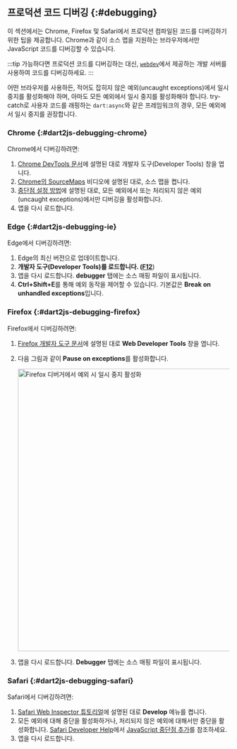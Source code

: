 ## 프로덕션 코드 디버깅 {:#debugging}

이 섹션에서는 Chrome, Firefox 및 Safari에서 프로덕션 컴파일된 코드를 디버깅하기 위한 팁을 제공합니다. 
Chrome과 같이 소스 맵을 지원하는 브라우저에서만 JavaScript 코드를 디버깅할 수 있습니다.

:::tip
가능하다면 프로덕션 코드를 디버깅하는 대신, 
[`webdev`][]에서 제공하는 개발 서버를 사용하여 코드를 디버깅하세요.
:::

[`webdev`]: /tools/webdev

어떤 브라우저를 사용하든, 적어도 잡히지 않은 예외(uncaught exceptions)에서 일시 중지를 활성화해야 하며, 
아마도 모든 예외에서 일시 중지를 활성화해야 합니다. 
try-catch로 사용자 코드를 래핑하는 `dart:async`와 같은 프레임워크의 경우, 
모든 예외에서 일시 중지를 권장합니다.

[debugging web apps]: /web/debugging


### Chrome {:#dart2js-debugging-chrome}

Chrome에서 디버깅하려면:

1. [Chrome DevTools 문서](https://developer.chrome.com/docs/devtools/)에 설명된 대로 
   개발자 도구(Developer Tools) 창을 엽니다.
2. [Chrome의 SourceMaps](https://bit.ly/YugIUY) 비디오에 설명된 대로, 소스 맵을 켭니다.
3. [중단점 설정 방법](https://developer.chrome.com/docs/devtools/javascript/breakpoints/)에 설명된 대로, 
   모든 예외에서 또는 처리되지 않은 예외(uncaught exceptions)에서만 디버깅을 활성화합니다.
4. 앱을 다시 로드합니다.

### Edge {:#dart2js-debugging-ie}

Edge에서 디버깅하려면:

1. Edge의 최신 버전으로 업데이트합니다.
2. **개발자 도구(Developer Tools)**를 로드합니다. (**[F12](https://docs.microsoft.com/en-us/microsoft-edge/devtools-guide-chromium/landing/)**)
3. 앱을 다시 로드합니다. **debugger** 탭에는 소스 매핑 파일이 표시됩니다.
4. **Ctrl+Shift+E**를 통해 예외 동작을 제어할 수 있습니다. 기본값은 **Break on unhandled exceptions**입니다.

### Firefox {:#dart2js-debugging-firefox}

Firefox에서 디버깅하려면:

1. [Firefox 개발자 도구 문서](https://firefox-source-docs.mozilla.org/devtools-user/index.html)에 설명된 대로 **Web Developer Tools** 창을 엽니다.

2. 다음 그림과 같이 **Pause on exceptions**를 활성화합니다.

   <img width="640px" src="/assets/img/ff-debug.png" alt="Firefox 디버거에서 예외 시 일시 중지 활성화">

3. 앱을 다시 로드합니다. **Debugger** 탭에는 소스 매핑 파일이 표시됩니다.

### Safari {:#dart2js-debugging-safari}

Safari에서 디버깅하려면:

1. [Safari Web Inspector 튜토리얼]({{site.apple-dev}}/library/archive/documentation/NetworkingInternetWeb/Conceptual/Web_Inspector_Tutorial/EnableWebInspector/EnableWebInspector.html)에 설명된 대로 **Develop** 메뉴를 켭니다.
2. 모든 예외에 대해 중단을 활성화하거나, 처리되지 않은 예외에 대해서만 중단을 활성화합니다. [Safari Developer Help](https://support.apple.com/en-ca/guide/safari-developer/add-a-javascript-breakpoint-dev5e4caf347/mac)에서 [JavaScript 중단점 추가](https://support.apple.com/en-ca/guide/safari-developer/welcome/mac)를 참조하세요.
3. 앱을 다시 로드합니다.

